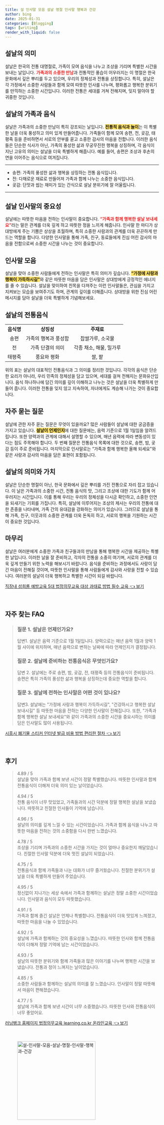 ```yaml
---
title: 설 인사말 모음 설날 명절 인사말 행복과 건강
author: bing
date: 2025-01-31
categories: [Blogging]
tags: [writing]
render_with_liquid: false
---
```



<h2 id='설날의 의미'>설날의 의미</h2>

<p>설날은 한국의 전통 대명절로, 가족이 모여 음식을 나누고 조상을 기리며 특별한 시간을 보내는 날입니다. <b><span style="color: #ee2323;">가족과의 소중한 만남</span></b>과 전통적인 풍습이 어우러지는 이 명절은 한국 문화에서 깊은 뿌리를 두고 있으며, 우리의 정체성과 전통을 상징합니다. 특히, 설날은 각 가정에서 소중한 사람들과 함께 모여 따뜻한 인사를 나누며, 평화롭고 행복한 분위기를 만끽하는 소중한 시간입니다. 이러한 전통은 세대를 거쳐 전해지며, 잊지 말아야 할 귀중한 것입니다.</p>

<h2 id='설날의 가족과 음식'>설날의 가족과 음식</h2>

<p>설날은 가족과의 소중한 만남이 특히 강조되는 날입니다. <b><span style="background-color: #ffe066;">전통적 음식과 놀이</span></b>는 이 특별한 날을 더욱 풍성하고 의미 있게 만들어줍니다. 가족들이 함께 모여 송편, 전, 곶감, 태평죽 등을 준비하면서 서로의 안부를 묻고 소중한 감사의 마음을 전합니다. 이러한 음식들은 단순한 식사가 아닌, 가족의 풍성한 삶과 무궁무진한 행복을 상징하며, 각 음식이 지닌 고유의 의미는 설날을 더욱 특별하게 해줍니다. 예를 들어, 송편은 조상과 후손의 연을 이어주는 음식으로 여겨집니다.</p>

<hr />

<ul>
    <li>송편: 가족의 풍성한 삶과 행복을 상징하는 전통 음식입니다.</li>
    <li>전: 다채로운 재료로 만들어져 가족과 함께 나누는 소중한 음식입니다.</li>
    <li>곶감: 단맛과 씹는 재미가 있는 간식으로 설날 분위기에 잘 어울립니다.</li>
</ul>

<hr />

<h2 id='설날 인사말의 중요성'>설날 인사말의 중요성</h2>

<p>설날에는 따뜻한 마음을 전하는 인사말이 중요합니다. <b><span style="color: #ee2323;">“가족과 함께 행복한 설날 보내세요”</span></b>라는 말은 관계를 더욱 깊게 하고 따뜻한 정을 느끼게 해줍니다. 인사말 한 마디가 상대방에게 주는 기쁨은 상상을 초월하며, 특히 소중한 사람과의 관계를 더욱 끈끈하게 만드는 역할을 합니다. 다양한 인사말을 통해 가족, 친구, 동료들에게 진심 어린 감사의 마음을 전함으로써 소중한 시간을 나누는 것이 중요합니다.</p>

<h2 id='인사말 모음'>인사말 모음</h2>

<p>설날을 맞아 소중한 사람들에게 전하는 인사말은 특히 의미가 깊습니다. <b><span style="background-color: #ffe066;">“가정에 사랑과 행복이 가득하시길”</span></b>와 같은 따뜻한 마음을 담은 인사말은 상대방에게 긍정적인 에너지를 줄 수 있습니다. 설날을 맞이하여 친목을 다져주는 이런 인사말들은, 관심을 가지고 지켜보는 모습을 보여주기도 하며, 관계의 깊이를 더해줍니다. 상대방을 위한 진심 어린 메시지를 담아 설날을 더욱 특별하게 기념해보세요.</p>

<h2 id='설날의 전통음식'>설날의 전통음식</h2>

<table>
    <tr>
        <td style="text-align: center; height: 17px;"><b>음식명</b></td>
        <td style="text-align: center; height: 17px;"><b>상징성</b></td>
        <td style="text-align: center; height: 17px;"><b>주재료</b></td>
    </tr>
    <tr>
        <td style="text-align: center; height: 17px;">송편</td>
        <td style="text-align: center; height: 17px;">가족의 행복과 풍성함</td>
        <td style="text-align: center; height: 17px;">찹쌀가루, 소국물</td>
    </tr>
    <tr>
        <td style="text-align: center; height: 17px;">전</td>
        <td style="text-align: center; height: 17px;">가족 단결의 의미</td>
        <td style="text-align: center; height: 17px;">각종 채소, 해물, 밀가루</td>
    </tr>
    <tr>
        <td style="text-align: center; height: 17px;">태평죽</td>
        <td style="text-align: center; height: 17px;">풍요와 평화</td>
        <td style="text-align: center; height: 17px;">쌀, 팥</td>
    </tr>
</table>

<p>위의 표는 설날의 대표적인 전통음식과 그 의미를 정리한 것입니다. 각각의 음식은 단순한 요리가 아니라, 우리 민족의 정체성을 담고 있으며, 세대를 걸쳐 전해지는 문화유산입니다. 음식 하나하나에 담긴 의미를 깊이 이해하고 나누는 것은 설날을 더욱 특별하게 만들어 줍니다. 이러한 전통을 잊지 않고 지속하여, 자녀에게도 계승해 나가는 것이 중요합니다.</p>

<h2 id='자주 묻는 질문'>자주 묻는 질문</h2>

<p>설날에 관한 자주 묻는 질문은 무엇이 있을까요? 많은 사람들이 설날에 대한 궁금증을 가지고 있습니다. <b><span style="background-color: #ffe066;">설날이 언제인지</span></b>에 대한 질문에는, 음력 기준으로 1월 1일임을 알려드립니다. 또한 양력과의 관계에 대해서 설명할 수 있으며, 매년 음력에 따라 변동성이 있다는 점도 주목해야 합니다. 두 번째 질문은 전통음식 목록에 대한 것으로, 송편, 밤, 곶감 등이 주로 준비됩니다. 마지막으로 인사말로는 “가족과 함께 행복한 올해 되세요"와 같은 사랑과 감사의 마음을 담은 표현이 포함됩니다.</p>

<h2 id='설날의 의미와 가치'>설날의 의미와 가치</h2>

<p>설날은 단순한 명절이 아닌, 한국 문화에서 깊은 뿌리를 가진 전통으로 자리 잡고 있습니다. 이 날은 가족과의 소중한 시간, 전통 음식의 맛, 그리고 조상에 대한 기도가 함께 어우러지는 시간입니다. 이를 통해 우리는 우리의 정체성을 다시금 확인하고, 소중한 인연을 되새기는 기회를 가집니다. 특히, 설날에 이루어지는 조상의 제사는 우리의 전통에 대한 존중을 나타내며, 가족 간의 유대감을 강화하는 의미가 있습니다. 그러므로 설날을 통해 가족, 친구, 이웃과의 소중한 관계를 더욱 돈독히 하고, 서로의 행복을 기원하는 시간이 중요한 것입니다.</p>

<h2 id='마무리'>마무리</h2>

<p>설날은 여러분에게 소중한 가족과 친구들과의 만남을 통해 행복한 시간을 제공하는 특별한 날입니다. 이러한 날을 잘 준비하고, 각자의 전통을 소중히 여기며, 서로의 관계를 더욱 깊게 만들기 위한 노력을 해보시기 바랍니다. 음식을 준비하는 과정에서도 사랑이 담긴 마음이 전해질 것이며, 따뜻한 인사말을 통해 사람들에게 감사와 사랑을 전할 수 있습니다. 여러분의 설날이 더욱 행복하고 특별한 시간이 되길 바랍니다.</p>


<p><a class="click-button" title="직장내 성희롱 예방교육 5대 법정의무교육 대상 과태료 방법 필수 교육" href="https://yellowplanner.github.io/posts/%EC%A7%81%EC%9E%A5%EB%82%B4-%EC%84%B1%ED%9D%AC%EB%A1%B1-%EC%98%88%EB%B0%A9%EA%B5%90%EC%9C%A1-5%EB%8C%80-%EB%B2%95%EC%A0%95%EC%9D%98%EB%AC%B4%EA%B5%90%EC%9C%A1-%EB%8C%80%EC%83%81-%EA%B3%BC%ED%83%9C%EB%A3%8C-%EB%B0%A9%EB%B2%95-%ED%95%84%EC%88%98-%EA%B5%90%EC%9C%A1/" rel="dofollow">직장내 성희롱 예방교육 5대 법정의무교육 대상 과태료 방법 필수 교육 👈 보기</a></p><br>
<h2 id='자주_찾는_FAQ'>자주 찾는 FAQ</h2>
<div itemscope="" itemtype="https://schema.org/FAQPage"> 
<blockquote> 
<div itemscope="" itemprop="mainEntity" itemtype="https://schema.org/Question"> 
<h3 itemprop="name">질문 1. 설날은 언제인가요?</h3> 
<div itemscope="" itemprop="acceptedAnswer" itemtype="https://schema.org/Answer"> 
<span itemprop="text"> 
<p>답변1. 설날은 음력 기준으로 1월 1일입니다. 양력으로는 매년 음력 1월과 양력 1월 사이에 위치하며, 매년 음력으로 변하는 날짜에 따라 언제인지가 결정됩니다.</p> 
</span> 
</div> 
</div> 
<div itemscope="" itemprop="mainEntity" itemtype="https://schema.org/Question"> 
<h3 itemprop="name">질문 2. 설날에 준비하는 전통음식은 무엇인가요?</h3> 
<div itemscope="" itemprop="acceptedAnswer" itemtype="https://schema.org/Answer"> 
<span itemprop="text"> 
<p>답변 2. 설날에는 주로 송편, 밤, 곶감, 전, 태평죽 등의 전통음식이 준비됩니다. 송편은 특히 가족의 풍성한 삶과 행복을 상징하는데 중요한 역할을 합니다.</p> 
</span> 
</div> 
</div> 
<div itemscope="" itemprop="mainEntity" itemtype="https://schema.org/Question"> 
<h3 itemprop="name">질문 3. 설날에 전하는 인사말은 어떤 것이 있나요?</h3> 
<div itemscope="" itemprop="acceptedAnswer" itemtype="https://schema.org/Answer"> 
<span itemprop="text"> 
<p>답변3. 설날에는 "가정에 사랑과 행복이 가득하시길", "건강하시고 행복한 설날 보내시길" 등 따뜻한 마음을 전하는 다양한 인사말이 전해집니다. 또한, "가족과 함께 행복한 설날 보내세요"와 같이 가족과의 소중한 시간을 중요시하는 의미를 담은 인사말도 많이 사용됩니다.</p> 
</span> 
</div> 
</div> 
</blockquote> 
</div>
<p><a class="click-button" title="시흥시 폐기물 스티커 인터넷 발급 비용 방법 편리한 절차" href="https://yellowplanner.github.io/posts/%EC%8B%9C%ED%9D%A5%EC%8B%9C-%ED%8F%90%EA%B8%B0%EB%AC%BC-%EC%8A%A4%ED%8B%B0%EC%BB%A4-%EC%9D%B8%ED%84%B0%EB%84%B7-%EB%B0%9C%EA%B8%89-%EB%B9%84%EC%9A%A9-%EB%B0%A9%EB%B2%95-%ED%8E%B8%EB%A6%AC%ED%95%9C-%EC%A0%88%EC%B0%A8/" rel="dofollow">시흥시 폐기물 스티커 인터넷 발급 비용 방법 편리한 절차 👈 보기</a></p><br>
<h2 id='후기'>후기</h2>
<div itemscope itemtype="https://schema.org/Product">
  <blockquote>
  <div itemprop="review" itemscope itemtype="https://schema.org/Review">
      <div itemprop="reviewRating" itemscope itemtype="https://schema.org/Rating"> <span itemprop="ratingValue">4.89</span> / <span itemprop="bestRating">5</span> </div>
      <span itemprop="reviewBody">설날을 맞아 가족과 함께 보낸 시간이 정말 특별했습니다. 따뜻한 인사말과 함께 전통음식이 더해져 더욱 의미 있는 날이었습니다.</span>
  </div>
  <br>
  <div itemprop="review" itemscope itemtype="https://schema.org/Review">
      <div itemprop="reviewRating" itemscope itemtype="https://schema.org/Rating"> <span itemprop="ratingValue">4.94</span> / <span itemprop="bestRating">5</span> </div>
      <span itemprop="reviewBody">전통 음식이 너무 맛있었고, 가족들과의 시간 덕분에 정말 행복한 설날을 보냈습니다. 따뜻하고 친절한 인사들이 기억에 남습니다.</span>
  </div>
  <br>
  <div itemprop="review" itemscope itemtype="https://schema.org/Review">
      <div itemprop="reviewRating" itemscope itemtype="https://schema.org/Rating"> <span itemprop="ratingValue">4.96</span> / <span itemprop="bestRating">5</span> </div>
      <span itemprop="reviewBody">설날의 의미를 깊게 느낄 수 있는 시간이었습니다. 가족과 함께 음식을 나누고 따뜻한 마음을 전하는 것의 소중함을 다시 한번 느꼈습니다.</span>
  </div>
  <br>
  <div itemprop="review" itemscope itemtype="https://schema.org/Review">
      <div itemprop="reviewRating" itemscope itemtype="https://schema.org/Rating"> <span itemprop="ratingValue">4.78</span> / <span itemprop="bestRating">5</span> </div>
      <span itemprop="reviewBody">조상을 기리며 가족과의 소중한 시간을 가지는 것이 얼마나 중요한지 깨달았습니다. 친절한 인사말 덕분에 더욱 멋진 설날이 되었습니다.</span>
  </div>
  <br>
  <div itemprop="review" itemscope itemtype="https://schema.org/Review">
      <div itemprop="reviewRating" itemscope itemtype="https://schema.org/Rating"> <span itemprop="ratingValue">4.75</span> / <span itemprop="bestRating">5</span> </div>
      <span itemprop="reviewBody">전통음식과 함께 가족들과 나눈 대화가 너무 즐거웠습니다. 친절한 분위기가 설날을 더욱 특별하게 만들어 주었습니다.</span>
  </div>
  <br>
  <div itemprop="review" itemscope itemtype="https://schema.org/Review">
      <div itemprop="reviewRating" itemscope itemtype="https://schema.org/Rating"> <span itemprop="ratingValue">4.95</span> / <span itemprop="bestRating">5</span> </div>
      <span itemprop="reviewBody">정신없이 지나가는 세상 속에서 가족과 함께하는 설날은 정말 소중한 시간이었습니다. 인사말과 음식이 모두 따뜻했습니다.</span>
  </div>
  <br>
  <div itemprop="review" itemscope itemtype="https://schema.org/Review">
      <div itemprop="reviewRating" itemscope itemtype="https://schema.org/Rating"> <span itemprop="ratingValue">4.91</span> / <span itemprop="bestRating">5</span> </div>
      <span itemprop="reviewBody">가족과 함께 즐긴 설날은 언제나 특별합니다. 전통음식이 더욱 맛있게 느껴졌고, 따뜻한 마음을 나눌 수 있었습니다.</span>
  </div>
  <br>
  <div itemprop="review" itemscope itemtype="https://schema.org/Review">
      <div itemprop="reviewRating" itemscope itemtype="https://schema.org/Rating"> <span itemprop="ratingValue">4.92</span> / <span itemprop="bestRating">5</span> </div>
      <span itemprop="reviewBody">설날에 가족과 함께하는 것의 중요성을 느꼈습니다. 따뜻한 인사와 함께 전통음식이 더해져 정말 기억에 남는 시간이었습니다.</span>
  </div>
  <br>
  <div itemprop="review" itemscope itemtype="https://schema.org/Review">
      <div itemprop="reviewRating" itemscope itemtype="https://schema.org/Rating"> <span itemprop="ratingValue">4.93</span> / <span itemprop="bestRating">5</span> </div>
      <span itemprop="reviewBody">설날의 따뜻한 분위기와 함께 가족들과 많은 이야기를 나누며 행복한 시간을 보냈습니다. 전통과 정이 느껴지는 날이었습니다.</span>
  </div>
  <br>
  <div itemprop="review" itemscope itemtype="https://schema.org/Review">
      <div itemprop="reviewRating" itemscope itemtype="https://schema.org/Rating"> <span itemprop="ratingValue">4.85</span> / <span itemprop="bestRating">5</span> </div>
      <span itemprop="reviewBody">소중한 사람들과 함께하는 설날의 의미를 잘 느꼈습니다. 인사말이 정말 따뜻해서 마음이 편해졌습니다.</span>
  </div>
  <br>
  <div itemprop="review" itemscope itemtype="https://schema.org/Review">
      <div itemprop="reviewRating" itemscope itemtype="https://schema.org/Rating"> <span itemprop="ratingValue">4.77</span> / <span itemprop="bestRating">5</span> </div>
      <span itemprop="reviewBody">설날에 가족과 함께 보낸 시간이 너무 소중했습니다. 따뜻한 인사와 전통음식이 너무 좋았어요.</span>
  </div>
  </blockquote>
</div>
<p><a class="click-button" title="러닝뱅크 홈페이지 법정의무교육 learning.co.kr 온라인교육" href="https://yellowplanner.github.io/posts/%EB%9F%AC%EB%8B%9D%EB%B1%85%ED%81%AC-%ED%99%88%ED%8E%98%EC%9D%B4%EC%A7%80-%EB%B2%95%EC%A0%95%EC%9D%98%EB%AC%B4%EA%B5%90%EC%9C%A1-learning.co.kr-%EC%98%A8%EB%9D%BC%EC%9D%B8%EA%B5%90%EC%9C%A1/" rel="dofollow">러닝뱅크 홈페이지 법정의무교육 learning.co.kr 온라인교육 👈 보기</a></p><br>
<figure class="image"><img src="https://yellowplanner.github.io/assets/img/thumbnail/설-인사말-모음-설날-명절-인사말-행복과-건강.webp" alt="설-인사말-모음-설날-명절-인사말-행복과-건강" width="256" height="256"></figure>